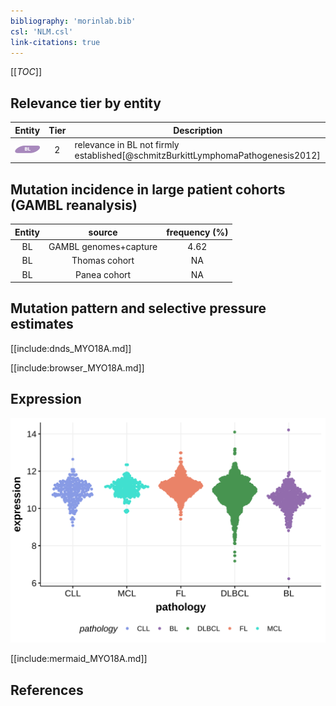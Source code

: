 ```yaml
---
bibliography: 'morinlab.bib'
csl: 'NLM.csl'
link-citations: true
---
```

[[_TOC_]]


## Relevance tier by entity

|Entity|Tier|Description                           |
|:------:|:----:|--------------------------------------|
|![BL](images/icons/BL_tier2.png)    |2   |relevance in BL not firmly established[@schmitzBurkittLymphomaPathogenesis2012]|

## Mutation incidence in large patient cohorts (GAMBL reanalysis)

|Entity|source               |frequency (%)|
|:------:|:---------------------:|:-------------:|
|BL    |GAMBL genomes+capture|4.62         |
|BL    |Thomas cohort        |  NA         |
|BL    |Panea cohort         |  NA         |

## Mutation pattern and selective pressure estimates

[[include:dnds_MYO18A.md]]




[[include:browser_MYO18A.md]]

## Expression
![](images/gene_expression/MYO18A_by_pathology.svg)

[[include:mermaid_MYO18A.md]]

## References

<!-- ORIGIN: schmitzBurkittLymphomaPathogenesis2012 -->
<!-- BL: schmitzBurkittLymphomaPathogenesis2012 -->
